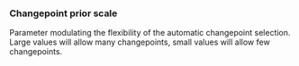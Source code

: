 ### Changepoint prior scale

Parameter modulating the flexibility of the automatic changepoint selection. Large values will allow many changepoints, small values will allow few changepoints.
